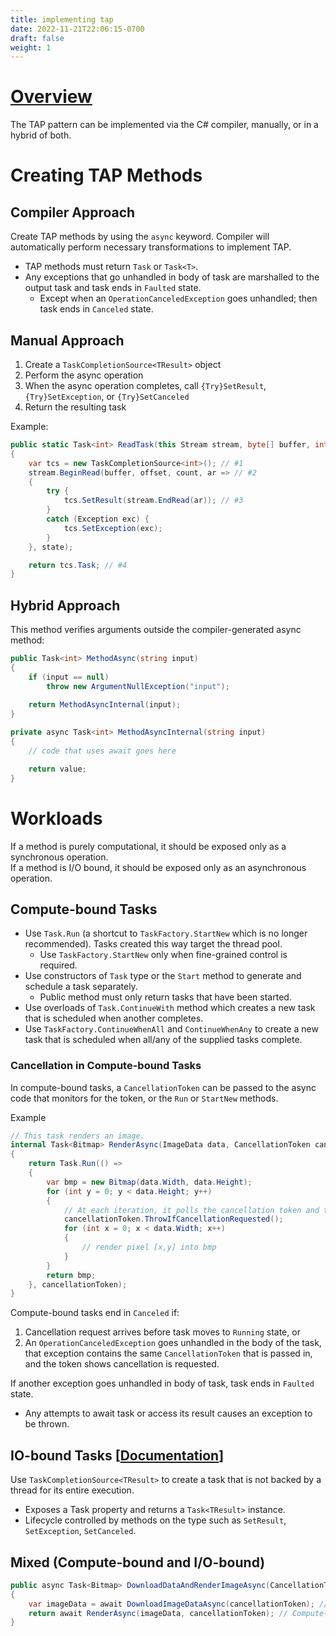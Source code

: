 ```yaml
---
title: implementing tap
date: 2022-11-21T22:06:15-0700
draft: false
weight: 1
---
```


# [Overview](https://learn.microsoft.com/en-us/dotnet/standard/asynchronous-programming-patterns/implementing-the-task-based-asynchronous-pattern)  

The TAP pattern can be implemented via the C# compiler, manually, or in a hybrid of both.

# Creating TAP Methods
## Compiler Approach
Create TAP methods by using the `async` keyword. Compiler will automatically perform necessary transformations to implement TAP.
- TAP methods must return `Task` or `Task<T>`.
- Any exceptions that go unhandled in body of task are marshalled to the output task and task ends in `Faulted` state.
  - Except when an `OperationCanceledException` goes unhandled; then task ends in `Canceled` state.

## Manual Approach
1. Create a `TaskCompletionSource<TResult>` object
2. Perform the async operation
3. When the async operation completes, call `{Try}SetResult`, `{Try}SetException`, or `{Try}SetCanceled`
4. Return the resulting task

Example:
```cs
public static Task<int> ReadTask(this Stream stream, byte[] buffer, int offset, int count, object state)
{
    var tcs = new TaskCompletionSource<int>(); // #1
    stream.BeginRead(buffer, offset, count, ar => // #2
    {
        try { 
            tcs.SetResult(stream.EndRead(ar)); // #3
        }
        catch (Exception exc) { 
            tcs.SetException(exc); 
        }
    }, state);

    return tcs.Task; // #4
}
```

## Hybrid Approach
This method verifies arguments outside the compiler-generated async method:
```cs
public Task<int> MethodAsync(string input)
{
    if (input == null) 
        throw new ArgumentNullException("input");
    
    return MethodAsyncInternal(input);
}

private async Task<int> MethodAsyncInternal(string input)
{
    // code that uses await goes here

    return value;
}
```
# Workloads
If a method is purely computational, it should be exposed only as a synchronous operation.  
If a method is I/O bound, it should be exposed only as an asynchronous operation.  

## Compute-bound Tasks
- Use `Task.Run` (a shortcut to `TaskFactory.StartNew` which is no longer recommended). Tasks created this way target the thread pool.
  - Use `TaskFactory.StartNew` only when fine-grained control is required.
- Use constructors of `Task` type or the `Start` method to generate and schedule a task separately.
  - Public method must only return tasks that have been started.
- Use overloads of `Task.ContinueWith` method which creates a new task that is scheduled when another completes.
- Use `TaskFactory.ContinueWhenAll` and `ContinueWhenAny` to create a new task that is scheduled when all/any of the supplied tasks complete.

### Cancellation in Compute-bound Tasks
In compute-bound tasks, a `CancellationToken` can be passed to the async code that monitors for the token, or the `Run` or `StartNew` methods.

Example
```cs
// This task renders an image.
internal Task<Bitmap> RenderAsync(ImageData data, CancellationToken cancellationToken)
{
    return Task.Run(() =>
    {
        var bmp = new Bitmap(data.Width, data.Height);
        for (int y = 0; y < data.Height; y++)
        {
            // At each iteration, it polls the cancellation token and throws if cancellation is requested.
            cancellationToken.ThrowIfCancellationRequested();
            for (int x = 0; x < data.Width; x++)
            {
                // render pixel [x,y] into bmp
            }
        }
        return bmp;
    }, cancellationToken);
}
```

Compute-bound tasks end in `Canceled` if:
1.  Cancellation request arrives before task moves to `Running` state, or
2.  An `OperationCanceledException` goes unhandled in the body of the task, that exception contains the same `CancellationToken` that is passed in, and the token shows cancellation is requested.

If another exception goes unhandled in body of task, task ends in `Faulted` state.
- Any attempts to await task or access its result causes an exception to be thrown.

## IO-bound Tasks [[Documentation](https://learn.microsoft.com/en-us/dotnet/standard/asynchronous-programming-patterns/implementing-the-task-based-asynchronous-pattern#io-bound-tasks)]  

Use `TaskCompletionSource<TResult>` to create a task that is not backed by a thread for its entire execution.
- Exposes a Task property and returns a `Task<TResult>` instance.
- Lifecycle controlled by methods on the type such as `SetResult`, `SetException`, `SetCanceled`.

## Mixed (Compute-bound and I/O-bound)
```cs
public async Task<Bitmap> DownloadDataAndRenderImageAsync(CancellationToken cancellationToken)
{
    var imageData = await DownloadImageDataAsync(cancellationToken); // I/O-bound
    return await RenderAsync(imageData, cancellationToken); // Compute-bound
}
```
